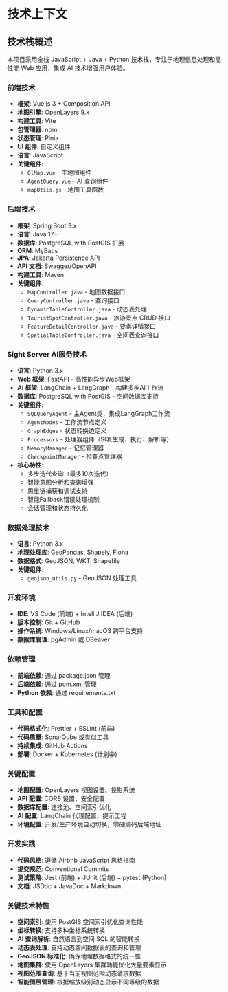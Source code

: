 # 技术上下文

## 技术栈概述
本项目采用全栈 JavaScript + Java + Python 技术栈，专注于地理信息处理和高性能 Web 应用，集成 AI 技术增强用户体验。

### 前端技术
- **框架**: Vue.js 3 + Composition API
- **地图引擎**: OpenLayers 9.x
- **构建工具**: Vite
- **包管理器**: npm
- **状态管理**: Pinia
- **UI 组件**: 自定义组件
- **语言**: JavaScript
- **关键组件**: 
  - `OlMap.vue` - 主地图组件
  - `AgentQuery.vue` - AI 查询组件
  - `mapUtils.js` - 地图工具函数

### 后端技术
- **框架**: Spring Boot 3.x
- **语言**: Java 17+
- **数据库**: PostgreSQL with PostGIS 扩展
- **ORM**: MyBatis
- **JPA**: Jakarta Persistence API
- **API 文档**: Swagger/OpenAPI
- **构建工具**: Maven
- **关键组件**:
  - `MapController.java` - 地图数据接口
  - `QueryController.java` - 查询接口
  - `DynamicTableController.java` - 动态表处理
  - `TouristSpotController.java` - 旅游景点 CRUD 接口
  - `FeatureDetailController.java` - 要素详情接口
  - `SpatialTableController.java` - 空间表查询接口

### Sight Server AI服务技术
- **语言**: Python 3.x
- **Web 框架**: FastAPI - 高性能异步Web框架
- **AI 框架**: LangChain + LangGraph - 构建多步AI工作流
- **数据库**: PostgreSQL with PostGIS - 空间数据库支持
- **关键组件**:
  - `SQLQueryAgent` - 主Agent类，集成LangGraph工作流
  - `AgentNodes` - 工作流节点定义
  - `GraphEdges` - 状态转换边定义
  - `Processors` - 处理器组件（SQL生成、执行、解析等）
  - `MemoryManager` - 记忆管理器
  - `CheckpointManager` - 检查点管理器
- **核心特性**:
  - 多步迭代查询（最多10次迭代）
  - 智能意图分析和查询增强
  - 思维链捕获和调试支持
  - 智能Fallback错误处理机制
  - 会话管理和状态持久化

### 数据处理技术
- **语言**: Python 3.x
- **地理处理库**: GeoPandas, Shapely, Fiona
- **数据格式**: GeoJSON, WKT, Shapefile
- **关键组件**:
  - `geojson_utils.py` - GeoJSON 处理工具

### 开发环境
- **IDE**: VS Code (前端) + IntelliJ IDEA (后端)
- **版本控制**: Git + GitHub
- **操作系统**: Windows/Linux/macOS 跨平台支持
- **数据库管理**: pgAdmin 或 DBeaver

### 依赖管理
- **前端依赖**: 通过 package.json 管理
- **后端依赖**: 通过 pom.xml 管理
- **Python 依赖**: 通过 requirements.txt

### 工具和配置
- **代码格式化**: Prettier + ESLint (前端)
- **代码质量**: SonarQube 或类似工具
- **持续集成**: GitHub Actions
- **部署**: Docker + Kubernetes (计划中)

### 关键配置
- **地图配置**: OpenLayers 视图设置、投影系统
- **API 配置**: CORS 设置、安全配置
- **数据库配置**: 连接池、空间索引优化
- **AI 配置**: LangChain 代理配置、提示工程
- **环境配置**: 开发/生产环境自动切换，零硬编码后端地址

### 开发实践
- **代码风格**: 遵循 Airbnb JavaScript 风格指南
- **提交规范**: Conventional Commits
- **测试策略**: Jest (前端) + JUnit (后端) + pytest (Python)
- **文档**: JSDoc + JavaDoc + Markdown

### 关键技术特性
- **空间索引**: 使用 PostGIS 空间索引优化查询性能
- **坐标转换**: 支持多种坐标系统转换
- **AI 查询解析**: 自然语言到空间 SQL 的智能转换
- **动态表处理**: 支持动态空间数据表的查询和管理
- **GeoJSON 标准化**: 确保地理数据格式的统一性
- **地图集群**: 使用 OpenLayers 集群功能优化大量要素显示
- **视图范围查询**: 基于当前视图范围动态请求数据
- **智能图层管理**: 根据缩放级别动态显示不同等级的数据
